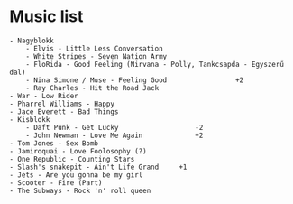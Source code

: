 Music list
==========

	- Nagyblokk
		- Elvis - Little Less Conversation
		- White Stripes - Seven Nation Army
		- FloRida - Good Feeling (Nirvana - Polly, Tankcsapda - Egyszerű dal)
		- Nina Simone / Muse - Feeling Good                 +2
		- Ray Charles - Hit the Road Jack
	- War - Low Rider
	- Pharrel Williams - Happy
	- Jace Everett - Bad Things
	- Kisblokk
		- Daft Punk - Get Lucky                   -2
		- John Newman - Love Me Again             +2
	- Tom Jones - Sex Bomb
	- Jamiroquai - Love Foolosophy (?)
	- One Republic - Counting Stars
	- Slash's snakepit - Ain't Life Grand     +1
	- Jets - Are you gonna be my girl
	- Scooter - Fire (Part)
	- The Subways - Rock 'n' roll queen
